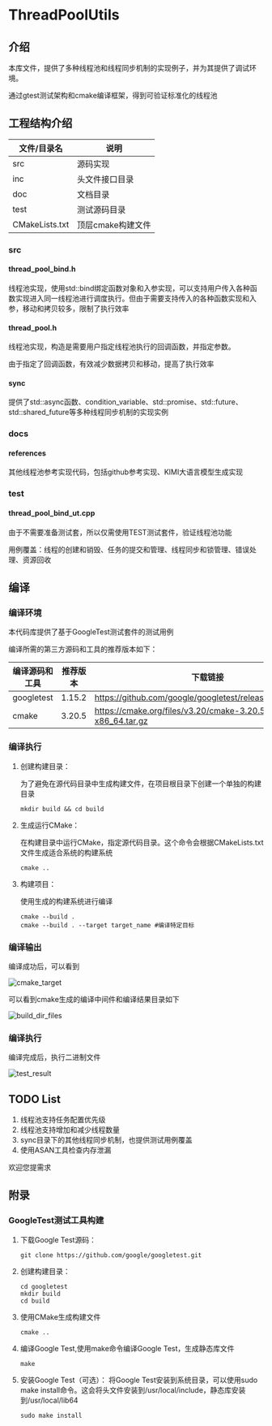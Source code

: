 # ThreadPoolUtils

## 介绍

本库文件，提供了多种线程池和线程同步机制的实现例子，并为其提供了调试环境。

通过gtest测试架构和cmake编译框架，得到可验证标准化的线程池

## 工程结构介绍

| 文件/目录名 | 说明                                                   |
| ----------- | ------------------------------------------------------ |
| src         | 源码实现 |
| inc         | 头文件接口目录 |
| doc         | 文档目录 |
| test        | 测试源码目录 |
| CMakeLists.txt | 顶层cmake构建文件 |

### src

#### thread_pool_bind.h

线程池实现，使用std::bind绑定函数对象和入参实现，可以支持用户传入各种函数实现进入同一线程池进行调度执行。但由于需要支持传入的各种函数实现和入参，移动和拷贝较多，限制了执行效率

#### thread_pool.h

线程池实现，构造是需要用户指定线程池执行的回调函数，并指定参数。

由于指定了回调函数，有效减少数据拷贝和移动，提高了执行效率

#### sync

提供了std::async函数、condition_variable、std::promise、std::future、std::shared_future等多种线程同步机制的实现实例

### docs

#### references

其他线程池参考实现代码，包括github参考实现、KIMI大语言模型生成实现

### test

#### thread_pool_bind_ut.cpp

由于不需要准备测试套，所以仅需使用TEST测试套件，验证线程池功能

用例覆盖：线程的创建和销毁、任务的提交和管理、线程同步和锁管理、错误处理、资源回收

## 编译

### 编译环境

本代码库提供了基于GoogleTest测试套件的测试用例

编译所需的第三方源码和工具的推荐版本如下：

| 编译源码和工具   | 推荐版本 | 下载链接                                                     |
| -------------- | -------- | ------------------------------------------------------------ |
| googletest     | 1.15.2    | https://github.com/google/googletest/releases/tag/v1.15.2 |
| cmake | 3.20.5 | https://cmake.org/files/v3.20/cmake-3.20.5-linux-x86_64.tar.gz |

### 编译执行

1. 创建构建目录：

    为了避免在源代码目录中生成构建文件，在项目根目录下创建一个单独的构建目录

    ```shell
    mkdir build && cd build
    ```

2. 生成运行CMake：

    在构建目录中运行CMake，指定源代码目录。这个命令会根据CMakeLists.txt文件生成适合系统的构建系统

    ```shell
    cmake ..
    ```

3. 构建项目：

    使用生成的构建系统进行编译

    ```shell
    cmake --build .
    cmake --build . --target target_name #编译特定目标
    ```

### 编译输出

编译成功后，可以看到

![cmake_target](docs/images/cmake_target.png)

可以看到cmake生成的编译中间件和编译结果目录如下

![build_dir_files](docs/images/build_dir_files.png)

### 编译执行

编译完成后，执行二进制文件

![test_result](docs/images/test_result.png)

## TODO List

1. 线程池支持任务配置优先级
2. 线程池支持增加和减少线程数量
2. sync目录下的其他线程同步机制，也提供测试用例覆盖
3. 使用ASAN工具检查内存泄漏

欢迎您提需求

## 附录

### GoogleTest测试工具构建

1. 下载Google Test源码：

    ```shell
    git clone https://github.com/google/googletest.git
    ```

2. 创建构建目录：

    ```shell
    cd googletest
    mkdir build
    cd build
    ```

3. 使用CMake生成构建文件

    ```shell
    cmake ..
    ```

4. 编译Google Test,使用make命令编译Google Test，生成静态库文件

    ```shell
    make
    ```

5. 安装Google Test（可选）：
    将Google Test安装到系统目录，可以使用sudo make install命令。这会将头文件安装到/usr/local/include，静态库安装到/usr/local/lib64

    ```shell
    sudo make install
    ```
